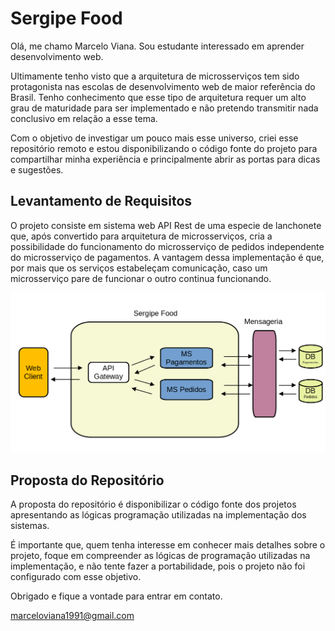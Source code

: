 # Sergipe Food

Olá, me chamo Marcelo Viana. Sou estudante interessado em aprender desenvolvimento web.

Ultimamente tenho visto que a arquitetura de microsserviços tem sido protagonista nas escolas de desenvolvimento web de maior referência do Brasil. Tenho conhecimento que esse tipo de arquitetura requer um alto grau de maturidade para ser implementado e não pretendo transmitir nada conclusivo em relação a esse tema.

Com o objetivo de investigar um pouco mais esse universo, criei esse repositório remoto e estou disponibilizando o código fonte do projeto para compartilhar minha experiência e principalmente abrir as portas para dicas e sugestões.

## Levantamento de Requisitos

O projeto consiste em sistema web API Rest de uma especie de lanchonete que, após convertido para arquitetura de microsserviços, cria a possibilidade do funcionamento do microsserviço de pedidos independente do microsserviço de pagamentos. A vantagem dessa implementação é que, por mais que os serviços estabeleçam comunicação, caso um microsserviço pare de funcionar o outro continua funcionando. 

![diagama](diagrama.png)

## Proposta do Repositório

A proposta do repositório é disponibilizar o código fonte dos projetos apresentando as lógicas programação utilizadas na implementação dos sistemas.

É importante que, quem tenha interesse em conhecer mais detalhes sobre o projeto, foque em compreender as lógicas de programação utilizadas na implementação, e não tente fazer a portabilidade, pois o projeto não foi configurado com esse objetivo.

Obrigado e fique a vontade para entrar em contato.

marceloviana1991@gmail.com


